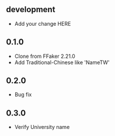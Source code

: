 ## development

  - Add your change HERE

## 0.1.0
  - Clone from FFaker 2.21.0
  - Add Traditional-Chinese like 'NameTW'

## 0.2.0
  - Bug fix

## 0.3.0
  - Verify University name
